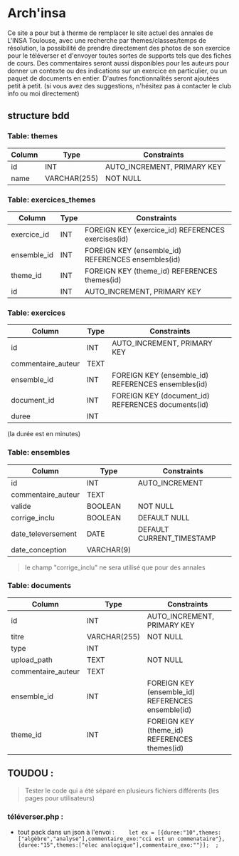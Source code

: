 # Arch'insa
Ce site a pour but à therme de remplacer le site actuel des annales de L'INSA Toulouse, avec une recherche par themes/classes/temps de résolution, la possibilité de prendre directement des photos de son exercice pour le téléverser et d'envoyer toutes sortes de supports tels que des fiches de cours. Des commentaires seront aussi disponibles pour les auteurs pour donner un contexte ou des indications sur un exercice en particulier, ou un paquet de documents en entier.
D'autres fonctionnalités seront ajoutées petit à petit. (si vous avez des suggestions, n'hésitez pas à contacter le club info ou moi directement)


## structure bdd
### Table: themes

| Column | Type            | Constraints              |
|--------|-----------------|--------------------------|
| id     | INT             | AUTO_INCREMENT, PRIMARY KEY |
| name   | VARCHAR(255)    | NOT NULL                 |

### Table: exercices_themes

| Column       | Type   | Constraints                               |
|--------------|--------|-------------------------------------------|
| exercice_id  | INT    | FOREIGN KEY (exercice_id) REFERENCES exercises(id) |
| ensemble_id  | INT    | FOREIGN KEY (ensemble_id) REFERENCES ensembles(id) |
| theme_id     | INT    | FOREIGN KEY (theme_id) REFERENCES themes(id) |
| id           | INT    | AUTO_INCREMENT, PRIMARY KEY                |

### Table: exercices

| Column             | Type          | Constraints                              |
|--------------------|---------------|------------------------------------------|
| id                 | INT           | AUTO_INCREMENT, PRIMARY KEY              |
| commentaire_auteur | TEXT          |                                          |
| ensemble_id        | INT           | FOREIGN KEY (ensemble_id) REFERENCES ensembles(id) |
| document_id        | INT           | FOREIGN KEY (document_id) REFERENCES documents(id)
| duree              | INT           |                                          |
(la durée est en minutes)

### Table: ensembles

| Column             | Type          | Constraints                              |
|--------------------|---------------|------------------------------------------|
| id                 | INT           | AUTO_INCREMENT                           |
| commentaire_auteur | TEXT          |                                          |
| valide             | BOOLEAN       | NOT NULL                                 |
| corrige_inclu      | BOOLEAN       | DEFAULT NULL                             |
| date_televersement | DATE          | DEFAULT CURRENT_TIMESTAMP                |
| date_conception    | VARCHAR(9)    |                                          |


> le champ "corrige_inclu" ne sera utilisé que pour des annales

### Table: documents

| Column             | Type          | Constraints                              |
|--------------------|---------------|------------------------------------------|
| id                 | INT           | AUTO_INCREMENT, PRIMARY KEY              |
| titre              | VARCHAR(255)  | NOT NULL                                 |
| type               | INT           |                                          |
| upload_path        | TEXT          | NOT NULL                                 |
| commentaire_auteur | TEXT          |                                          |
| ensemble_id        | INT           | FOREIGN KEY (ensemble_id) REFERENCES ensemble(id) |
| theme_id           | INT           | FOREIGN KEY (theme_id) REFERENCES themes(id) |


## TOUDOU : 
> Tester le code qui a été séparé en plusieurs fichiers différents (les pages pour utilisateurs)


### téléverser.php :

- tout pack dans un json à l'envoi : 
``    
let ex = [{duree:"10",themes:["algèbre","analyse"],commentaire_exo:"cci est un commenataire"},{duree:"15",themes:["elec analogique"],commentaire_exo:""}]; 
; 
``
 



